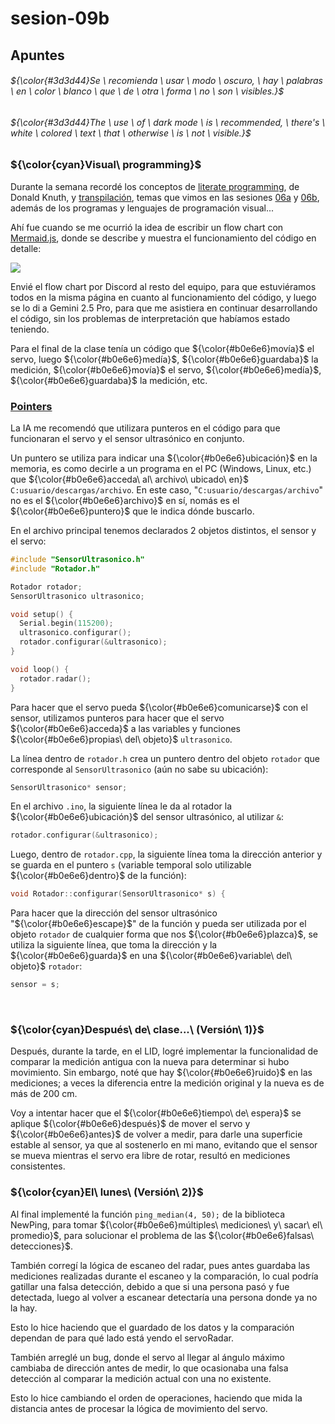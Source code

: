 # sesion-09b

## Apuntes
###### ${\color{#3d3d44}Se \ recomienda \ usar \ modo \ oscuro, \ hay \ palabras \ en \ color \ blanco \ que \ de \ otra \ forma \ no \ son \ visibles.}$ <br/>
###### ${\color{#3d3d44}The \ use \ of \ dark mode \ is \ recommended, \ there's \ white \ colored \ text \ that \ otherwise \ is \ not \ visible.}$ <br/>

### ${\color{cyan}Visual\ programming}$

Durante la semana recordé los conceptos de [literate programming](https://en.wikipedia.org/wiki/Literate_programming), de Donald Knuth, y [transpilación](https://es.wikipedia.org/wiki/Transpilador), temas que vimos en las sesiones [06a](https://github.com/disenoUDP/dis8645-2025-02-procesos/tree/main/28-FranUDP/sesion-06a) y [06b](https://github.com/disenoUDP/dis8645-2025-02-procesos/tree/main/28-FranUDP/sesion-06b), además de los programas y lenguajes de programación visual...

Ahí fue cuando se me ocurrió la idea de escribir un flow chart con [Mermaid.js](https://mermaid.js.org/), donde se describe y muestra el funcionamiento del código en detalle:

[![](https://mermaid.ink/img/pako:eNqNU8tu2zAQ_BWCJ4VwAju2bFmHBqnzaNo8gCS9FLosRNphK5IqKTqJH5_UUz6gQPNjXVKNnVzaXgSR2tmZ2VktaWm4oDmdVua-vAPbkNujQp8kN8LOzTVwsKQ0Sgq9ACI0qYDUxslSPj9pIjW-QEUYAz3zlbmQmrEdsrv7jhwW-nD56-exe4uAsvEIkLPwhC0QHhg7WEfk6tKsyPuWn8AcAjFjNTjDGJlZ4MYhErtyYQUqbvlWt8IqqcMtUWYurBMrMkl81VhEok5DlMRvXLoGNKpuYUfJqQfL0VpF5lAZS8DJmUYSggIjG3asiAtqIiQYaxlvnn-syPF_CJWL714KZPmL1NPk8z-kfkgmRtVggSjB346zNDEY0I2w0oTArBWuNppjbo0IVpR0ClXGabf9zpY3AYYi91vrwrW5CHcQOjrUYEHjABhTYGdCH1trLGPrQp9tk_qYXAQPWBRndPXVOLQf0o1cpPSPSPFCwOUUJyH0zqZHO0VS6Ek8f9oszcZ-9IsRST1t7ZlX-xOqDj2XZrs_seN5ci1qa7gvBfE6hBitQih1MVJV96PMBVhUc9qyb31dJJeG2D89pG2RWHgeSy5RphOkiUk-P4X2r2qxeyxvFbWCrhIuHOYl5_GP0qgqyIBHNIFbHHYmhht-uEYKVccN9A7XU0b5EvckJndCO3RmJad5Y73oUIUiIBzpstCEFLS5E0oUNMdX7PatoIVeI6YG_cUY9QKzxs_uaD6FyuHJ1xwacSQBF1dtbjEpXIKJ8bqheZaNhrELzZf0gea9_dHeuDseZtm4m6bDQX_UoY943d1Lh920Nxr0s2zYG6T9dYcuInF3bzwaZf00HWdpt9cfZPvr30GIhTQ?type=png)](https://mermaid.live/edit#pako:eNqNU8tu2zAQ_BWCJ4VwAju2bFmHBqnzaNo8gCS9FLosRNphK5IqKTqJH5_UUz6gQPNjXVKNnVzaXgSR2tmZ2VktaWm4oDmdVua-vAPbkNujQp8kN8LOzTVwsKQ0Sgq9ACI0qYDUxslSPj9pIjW-QEUYAz3zlbmQmrEdsrv7jhwW-nD56-exe4uAsvEIkLPwhC0QHhg7WEfk6tKsyPuWn8AcAjFjNTjDGJlZ4MYhErtyYQUqbvlWt8IqqcMtUWYurBMrMkl81VhEok5DlMRvXLoGNKpuYUfJqQfL0VpF5lAZS8DJmUYSggIjG3asiAtqIiQYaxlvnn-syPF_CJWL714KZPmL1NPk8z-kfkgmRtVggSjB346zNDEY0I2w0oTArBWuNppjbo0IVpR0ClXGabf9zpY3AYYi91vrwrW5CHcQOjrUYEHjABhTYGdCH1trLGPrQp9tk_qYXAQPWBRndPXVOLQf0o1cpPSPSPFCwOUUJyH0zqZHO0VS6Ek8f9oszcZ-9IsRST1t7ZlX-xOqDj2XZrs_seN5ci1qa7gvBfE6hBitQih1MVJV96PMBVhUc9qyb31dJJeG2D89pG2RWHgeSy5RphOkiUk-P4X2r2qxeyxvFbWCrhIuHOYl5_GP0qgqyIBHNIFbHHYmhht-uEYKVccN9A7XU0b5EvckJndCO3RmJad5Y73oUIUiIBzpstCEFLS5E0oUNMdX7PatoIVeI6YG_cUY9QKzxs_uaD6FyuHJ1xwacSQBF1dtbjEpXIKJ8bqheZaNhrELzZf0gea9_dHeuDseZtm4m6bDQX_UoY943d1Lh920Nxr0s2zYG6T9dYcuInF3bzwaZf00HWdpt9cfZPvr30GIhTQ)

Envié el flow chart por Discord al resto del equipo, para que estuviéramos todos en la misma página en cuanto al funcionamiento del código, y luego se lo di a Gemini 2.5 Pro, para que me asistiera en continuar desarrollando el código, sin los problemas de interpretación que habíamos estado teniendo.

Para el final de la clase tenía un código que ${\color{#b0e6e6}movía}$ el servo, luego ${\color{#b0e6e6}medía}$, ${\color{#b0e6e6}guardaba}$ la medición, ${\color{#b0e6e6}movía}$ el servo, ${\color{#b0e6e6}medía}$, ${\color{#b0e6e6}guardaba}$ la medición, etc.

### [Pointers](https://arduinogetstarted.com/es/reference/arduino-reference)

La IA me recomendó que utilizara punteros en el código para que funcionaran el servo y el sensor ultrasónico en conjunto.

Un puntero se utiliza para indicar una ${\color{#b0e6e6}ubicación}$ en la memoria, es como decirle a un programa en el PC (Windows, Linux, etc.) que ${\color{#b0e6e6}acceda\ al\ archivo\ ubicado\ en}$ `C:usuario/descargas/archivo`. En este caso, "`C:usuario/descargas/archivo`" no es el ${\color{#b0e6e6}archivo}$ en sí, nomás es el ${\color{#b0e6e6}puntero}$ que le indica dónde buscarlo.

En el archivo principal tenemos declarados 2 objetos distintos, el sensor y el servo:
````ino
#include "SensorUltrasonico.h"
#include "Rotador.h"

Rotador rotador;
SensorUltrasonico ultrasonico;

void setup() {
  Serial.begin(115200);
  ultrasonico.configurar();
  rotador.configurar(&ultrasonico); 
}

void loop() {
  rotador.radar();
}
````
Para hacer que el servo pueda ${\color{#b0e6e6}comunicarse}$ con el sensor, utilizamos punteros para hacer que el servo ${\color{#b0e6e6}acceda}$ a las variables y funciones ${\color{#b0e6e6}propias\ del\ objeto}$ `ultrasonico`.

La línea dentro de `rotador.h` crea un puntero dentro del objeto `rotador` que corresponde al `SensorUltrasonico` (aún no sabe su ubicación):
````cpp
SensorUltrasonico* sensor;
````

En el archivo `.ino`, la siguiente línea le da al rotador la ${\color{#b0e6e6}ubicación}$ del sensor ultrasónico, al utilizar `&`:

````cpp
rotador.configurar(&ultrasonico);
````

Luego, dentro de `rotador.cpp`, la siguiente línea toma la dirección anterior y se guarda en el puntero `s` (variable temporal solo utilizable ${\color{#b0e6e6}dentro}$ de la función):

````cpp
void Rotador::configurar(SensorUltrasonico* s) {
````

Para hacer que la dirección del sensor ultrasónico "${\color{#b0e6e6}escape}$" de la función y pueda ser utilizada por el objeto `rotador` de cualquier forma que nos ${\color{#b0e6e6}plazca}$, se utiliza la siguiente línea, que toma la dirección y la ${\color{#b0e6e6}guarda}$ en una ${\color{#b0e6e6}variable\ del\ objeto}$ `rotador`:

````cpp
sensor = s;
````
</br>

### ${\color{cyan}Después\ de\ clase...\ (Versión\ 1)}$

Después, durante la tarde, en el LID, logré implementar la funcionalidad de comparar la medición antigua con la nueva para determinar si hubo movimiento. Sin embargo, noté que hay ${\color{#b0e6e6}ruido}$ en las mediciones; a veces la diferencia entre la medición original y la nueva es de más de 200 cm.

Voy a intentar hacer que el ${\color{#b0e6e6}tiempo\ de\ espera}$ se aplique ${\color{#b0e6e6}después}$ de mover el servo y ${\color{#b0e6e6}antes}$ de volver a medir, para darle una superficie estable al sensor, ya que al sostenerlo en mi mano, evitando que el sensor se mueva mientras el servo era libre de rotar, resultó en mediciones consistentes.

### ${\color{cyan}El\ lunes\ (Versión\ 2)}$

Al final implementé la función `ping_median(4, 50);` de la biblioteca NewPing, para tomar ${\color{#b0e6e6}múltiples\ mediciones\ y\ sacar\ el\ promedio}$, para solucionar el problema de las ${\color{#b0e6e6}falsas\ detecciones}$.

También corregí la lógica de escaneo del radar, pues antes guardaba las mediciones realizadas durante el escaneo y la comparación, lo cual podría gatillar una falsa detección, debido a que si una persona pasó y fue detectada, luego al volver a escanear detectaría una persona donde ya no la hay.

Esto lo hice haciendo que el guardado de los datos y la comparación dependan de para qué lado está yendo el servoRadar.

También arreglé un bug, donde el servo al llegar al ángulo máximo cambiaba de dirección antes de medir, lo que ocasionaba una falsa detección al comparar la medición actual con una no existente.

Esto lo hice cambiando el orden de operaciones, haciendo que mida la distancia antes de procesar la lógica de movimiento del servo.